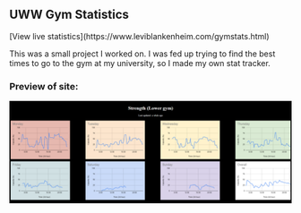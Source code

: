 <h2>UWW Gym Statistics</h2>
[View live statistics](https://www.leviblankenheim.com/gymstats.html)

<p>This was a small project I worked on. I was fed up trying to find the best times to go to the gym at my university, so I made my own stat tracker.</p>

<h3>Preview of site:</h3>
<img src="gymstats.png"/>
